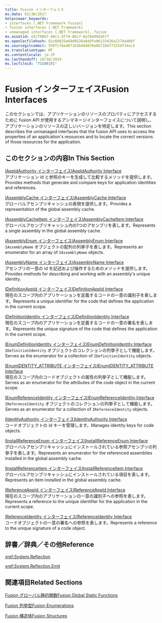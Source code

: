 ```yaml
---
title: Fusion インターフェイス
ms.date: 03/30/2017
helpviewer_keywords:
- interfaces [.NET Framework fusion]
- fusion interfaces [.NET Framework]
- unmanaged interfaces [.NET Framework], fusion
ms.assetid: e2cf98b7-40c1-4f74-86c7-8a76dd9da677
ms.openlocfilehash: 81c66825e69d9526abddfe06133426a2274ad08f
ms.sourcegitcommit: 559fcfbe4871636494870a8b716bf7325df34ac5
ms.translationtype: MT
ms.contentlocale: ja-JP
ms.lasthandoff: 10/30/2019
ms.locfileid: "73108191"
---
```

# <a name="fusion-interfaces"></a><span data-ttu-id="377e1-102">Fusion インターフェイス</span><span class="sxs-lookup"><span data-stu-id="377e1-102">Fusion Interfaces</span></span>
<span data-ttu-id="377e1-103">このセクションでは、アプリケーションのリソースのプロパティにアクセスするために fusion API が使用するアンマネージインターフェイスについて説明し、アプリケーションのリソースの正しいバージョンを特定します。</span><span class="sxs-lookup"><span data-stu-id="377e1-103">This section describes the unmanaged interfaces that the fusion API uses to access the properties of an application's resources and to locate the correct versions of those resources for the application.</span></span>  
  
## <a name="in-this-section"></a><span data-ttu-id="377e1-104">このセクションの内容</span><span class="sxs-lookup"><span data-stu-id="377e1-104">In This Section</span></span>  
 [<span data-ttu-id="377e1-105">IAppIdAuthority インターフェイス</span><span class="sxs-lookup"><span data-stu-id="377e1-105">IAppIdAuthority Interface</span></span>](iappidauthority-interface.md)  
 <span data-ttu-id="377e1-106">アプリケーション id と参照のキーを生成して比較するメソッドを提供します。</span><span class="sxs-lookup"><span data-stu-id="377e1-106">Provides methods that generate and compare keys for application identities and references.</span></span>  
  
 [<span data-ttu-id="377e1-107">IAssemblyCache インターフェイス</span><span class="sxs-lookup"><span data-stu-id="377e1-107">IAssemblyCache Interface</span></span>](iassemblycache-interface.md)  
 <span data-ttu-id="377e1-108">グローバルアセンブリキャッシュの表現を提供します。</span><span class="sxs-lookup"><span data-stu-id="377e1-108">Provides a representation of the global assembly cache.</span></span>  
  
 [<span data-ttu-id="377e1-109">IAssemblyCacheItem インターフェイス</span><span class="sxs-lookup"><span data-stu-id="377e1-109">IAssemblyCacheItem Interface</span></span>](iassemblycacheitem-interface.md)  
 <span data-ttu-id="377e1-110">グローバルアセンブリキャッシュ内の1つのアセンブリを表します。</span><span class="sxs-lookup"><span data-stu-id="377e1-110">Represents a single assembly in the global assembly cache.</span></span>  
  
 [<span data-ttu-id="377e1-111">IAssemblyEnum インターフェイス</span><span class="sxs-lookup"><span data-stu-id="377e1-111">IAssemblyEnum Interface</span></span>](iassemblyenum-interface.md)  
 <span data-ttu-id="377e1-112">`IAssemblyName` オブジェクトの配列の列挙子を表します。</span><span class="sxs-lookup"><span data-stu-id="377e1-112">Represents an enumerator for an array of `IAssemblyName` objects.</span></span>  
  
 [<span data-ttu-id="377e1-113">IAssemblyName インターフェイス</span><span class="sxs-lookup"><span data-stu-id="377e1-113">IAssemblyName Interface</span></span>](iassemblyname-interface.md)  
 <span data-ttu-id="377e1-114">アセンブリの一意の id を記述および操作するためのメソッドを提供します。</span><span class="sxs-lookup"><span data-stu-id="377e1-114">Provides methods for describing and working with an assembly's unique identity.</span></span>  
  
 [<span data-ttu-id="377e1-115">IDefinitionAppId インターフェイス</span><span class="sxs-lookup"><span data-stu-id="377e1-115">IDefinitionAppId Interface</span></span>](idefinitionappid-interface.md)  
 <span data-ttu-id="377e1-116">現在のスコープ内のアプリケーションを定義するコードの一意の識別子を表します。</span><span class="sxs-lookup"><span data-stu-id="377e1-116">Represents a unique identifier for the code that defines the application in the current scope.</span></span>  
  
 [<span data-ttu-id="377e1-117">IDefinitionIdentity インターフェイス</span><span class="sxs-lookup"><span data-stu-id="377e1-117">IDefinitionIdentity Interface</span></span>](idefinitionidentity-interface.md)  
 <span data-ttu-id="377e1-118">現在のスコープ内のアプリケーションを定義するコードの一意の署名を表します。</span><span class="sxs-lookup"><span data-stu-id="377e1-118">Represents the unique signature of the code that defines the application in the current scope.</span></span>  
  
 [<span data-ttu-id="377e1-119">IEnumDefinitionIdentity インターフェイス</span><span class="sxs-lookup"><span data-stu-id="377e1-119">IEnumDefinitionIdentity Interface</span></span>](ienumdefinitionidentity-interface.md)  
 <span data-ttu-id="377e1-120">`IDefinitionIdentity` オブジェクトのコレクションの列挙子として機能します。</span><span class="sxs-lookup"><span data-stu-id="377e1-120">Serves as the enumerator for a collection of `IDefinitionIdentity` objects.</span></span>  
  
 [<span data-ttu-id="377e1-121">IEnumIDENTITY_ATTRIBUTE インターフェイス</span><span class="sxs-lookup"><span data-stu-id="377e1-121">IEnumIDENTITY_ATTRIBUTE Interface</span></span>](ienumidentity-attribute-interface.md)  
 <span data-ttu-id="377e1-122">現在のスコープ内のコードオブジェクトの属性の列挙子として機能します。</span><span class="sxs-lookup"><span data-stu-id="377e1-122">Serves as an enumerator for the attributes of the code object in the current scope.</span></span>  
  
 [<span data-ttu-id="377e1-123">IEnumReferenceIdentity インターフェイス</span><span class="sxs-lookup"><span data-stu-id="377e1-123">IEnumReferenceIdentity Interface</span></span>](ienumreferenceidentity-interface.md)  
 <span data-ttu-id="377e1-124">`IReferenceIdentity` オブジェクトのコレクションの列挙子として機能します。</span><span class="sxs-lookup"><span data-stu-id="377e1-124">Serves as an enumerator for a collection of `IReferenceIdentity` objects.</span></span>  
  
 [<span data-ttu-id="377e1-125">IIdentityAuthority インターフェイス</span><span class="sxs-lookup"><span data-stu-id="377e1-125">IIdentityAuthority Interface</span></span>](iidentityauthority-interface.md)  
 <span data-ttu-id="377e1-126">コードオブジェクトの id キーを管理します。</span><span class="sxs-lookup"><span data-stu-id="377e1-126">Manages identity keys for code objects.</span></span>  
  
 [<span data-ttu-id="377e1-127">IInstallReferenceEnum インターフェイス</span><span class="sxs-lookup"><span data-stu-id="377e1-127">IInstallReferenceEnum Interface</span></span>](iinstallreferenceenum-interface.md)  
 <span data-ttu-id="377e1-128">グローバルアセンブリキャッシュにインストールされている参照アセンブリの列挙子を表します。</span><span class="sxs-lookup"><span data-stu-id="377e1-128">Represents an enumerator for the referenced assemblies installed in the global assembly cache.</span></span>  
  
 [<span data-ttu-id="377e1-129">IInstallReferenceItem インターフェイス</span><span class="sxs-lookup"><span data-stu-id="377e1-129">IInstallReferenceItem Interface</span></span>](iinstallreferenceitem-interface.md)  
 <span data-ttu-id="377e1-130">グローバルアセンブリキャッシュにインストールされている項目を表します。</span><span class="sxs-lookup"><span data-stu-id="377e1-130">Represents an item installed in the global assembly cache.</span></span>  
  
 [<span data-ttu-id="377e1-131">IReferenceAppId インターフェイス</span><span class="sxs-lookup"><span data-stu-id="377e1-131">IReferenceAppId Interface</span></span>](ireferenceappid-interface.md)  
 <span data-ttu-id="377e1-132">現在のスコープ内のアプリケーションの一意の識別子への参照を表します。</span><span class="sxs-lookup"><span data-stu-id="377e1-132">Represents a reference to the unique identifier for the application in the current scope.</span></span>  
  
 [<span data-ttu-id="377e1-133">IReferenceIdentity インターフェイス</span><span class="sxs-lookup"><span data-stu-id="377e1-133">IReferenceIdentity Interface</span></span>](ireferenceidentity-interface.md)  
 <span data-ttu-id="377e1-134">コードオブジェクトの一意の署名への参照を表します。</span><span class="sxs-lookup"><span data-stu-id="377e1-134">Represents a reference to the unique signature of a code object.</span></span>  
  
## <a name="reference"></a><span data-ttu-id="377e1-135">辞書／辞典／その他</span><span class="sxs-lookup"><span data-stu-id="377e1-135">Reference</span></span>  
 <xref:System.Reflection>  
  
 <xref:System.Reflection.Emit>  
  
## <a name="related-sections"></a><span data-ttu-id="377e1-136">関連項目</span><span class="sxs-lookup"><span data-stu-id="377e1-136">Related Sections</span></span>  
 [<span data-ttu-id="377e1-137">Fusion グローバル静的関数</span><span class="sxs-lookup"><span data-stu-id="377e1-137">Fusion Global Static Functions</span></span>](fusion-global-static-functions.md)  
  
 [<span data-ttu-id="377e1-138">Fusion 列挙型</span><span class="sxs-lookup"><span data-stu-id="377e1-138">Fusion Enumerations</span></span>](fusion-enumerations.md)  
  
 [<span data-ttu-id="377e1-139">Fusion 構造体</span><span class="sxs-lookup"><span data-stu-id="377e1-139">Fusion Structures</span></span>](fusion-structures.md)
